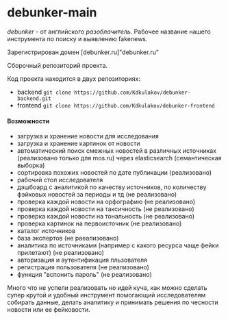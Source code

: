 # debunker-main
*debunker* - от английского *разоблачитель*. Рабочее название нашего инструмента по поиску и выявлению fakenews.

Зарегистрирован домен [debunker.ru]"debunker.ru"

Сборочный репозиторий проекта. 

Код проекта находится в двух репозиториях:
- backend `git clone https://github.com/Kdkulakov/debunker-backend.git`
- frontend `git clone https://github.com/Kdkulakov/debunker-frontend`

#### Возможности
* загрузка и хранение новости для исследования
* загрузка и хранение картинок от новости
* автоматический поиск смежных новостей в различных источниках (реализовано только для mos.ru) через elasticsearch (семантическая выборка)
* сортировка похожих новостей по дате публикации (реализовано)
* рабочий стол исследователя
* дэшбоард с аналитикой по качеству источников, по количеству фэйковых новостей за периоды и тд (не реализовано)
* проверка каждой новости на орфографию (не реализовано)
* проверка каждой новости на таксичность (не реализовано)
* проверка каждой новости на тональность (не реализовано)
* проверка картинок на первоисточник (не реализовано)
* каталог источников 
* база экспертов (не раеализовано)
* аналитика по источниками (например с какого ресурса чаще фейки прилетают) (не реализовано)
* авторизация и аутентификация пльзователя
* регистрация пользователя (не реализовано)
* функция "вспонить пароль" (не реализовано)


Много что не успели реализовать но идей куча, как можно сделать супер крутой и удобный инструмент помогающий исследователям собирать данные, делать аналитику и принимать решения по чесности новости или ее фейковости.

